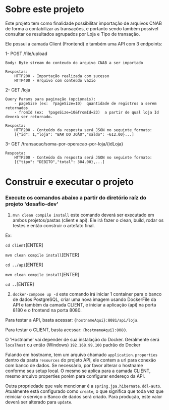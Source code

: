 # Sobre este projeto

Este projeto tem como finalidade possibilitar importação de arquivos CNAB 
de forma a contabilizar as transações, e portanto sendo também possível 
consultar os resultados agrupados por Loja e Tipo de transação.

Ele possui a camada Client (Frontend) e também uma API com 3 endpoints:

1-  POST /file/upload

    Body: Byte stream do conteudo do arquivo CNAB a ser importado

    Respostas:
        HTTP200 - Importação realizada com sucesso
        HTTP400 - Arquivo com conteúdo vazio

2-  GET /loja

    Query Params para paginação (opcionais):
        - pageSize (ex:  ?pageSize=10)  quantidade de registros a serem retornados
        - fromId (ex:  ?pageSize=10&fromId=23)  a partir de qual loja Id deverá ser retornado.

    Resposta:
        HTTP200 - Conteúdo da resposta será JSON no seguinte formato:
        [{"id": 1,"loja": "BAR DO JOÃO","saldo": -612.00}...]

3-  GET /transacao/soma-por-operacao-por-loja/{idLoja}

    Resposta:
        HTTP200 - Conteúdo da resposta será JSON no seguinte formato:
        [{"tipo": "DEBITO","total": 304.00},...]


# Construir e executar o projeto

### Execute os comandos abaixo a partir do diretório raíz do projeto 'desafio-dev'
1. `mvn clean compile install` este comando deverá ser executado em ambos projetos/pastas (client e api). Ele irá fazer o clean, build, rodar os testes e então construir o artefato final.

Ex: 

`cd client`[ENTER] 

`mvn clean compile install`[ENTER] 

`cd ../api`[ENTER] 

`mvn clean compile install`[ENTER] 

`cd ..`[ENTER]


2. `docker-compose up -d` este comando irá iniciar 1 container para o banco de dados PostgreSQL, criar uma nova imagem usando DockerFile da API e também da camada CLIENT, e iniciar a aplicação (api) na porta 8180 e o frontend na porta 8080.

Para testar a API, basta acessar: `{hostnameAqui}:8081/api/loja`. 

Para testar o CLIENT, basta acessar: `{hostnameAqui}:8080`. 

O 'Hostname' vai depender de sua instalação do Docker. Geralmente será `localhost` ou então (Windows) `192.168.99.100`  padrão do Docker

Falando em hostname, tem um arquivo chamado `application.properties` dentro da pasta `resources` do projeto API, ele contem a url para conexão com banco de dados. Se necessário, por favor alterar o hostname conforme seu setup local. O mesmo se aplica para a camada CLIENT, mesmo arquivo properties porém para configurar endereço da API.

Outra propriedade que vale mencionar é a `spring.jpa.hibernate.ddl-auto`. Atualmente está configurado como `create`, o que significa que toda vez que reiniciar o serviço o Banco de dados será criado. Para produção, este valor deverá ser alterado para `update`.
